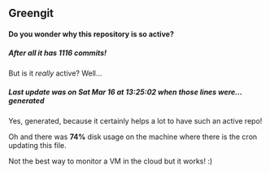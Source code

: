 ## Greengit

#### Do you wonder why this repository is so active?

##### After all it has 1116 commits!

But is it *really* active? Well...

##### Last update was on Sat Mar 16 at 13:25:02 when those lines were... generated

Yes, generated, because it certainly helps a lot to have such an active repo!

Oh and there was **74%** disk usage on the machine
where there is the cron updating this file.

Not the best way to monitor a VM in the cloud but it works! :)
